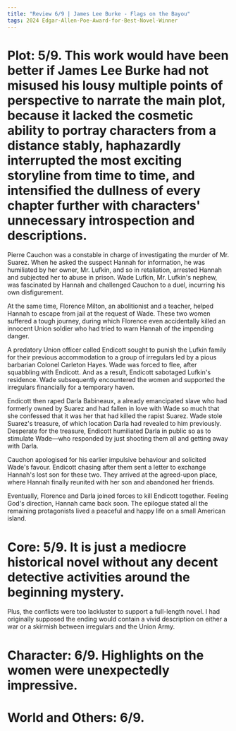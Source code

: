 ```yaml
---
title: "Review 6/9 | James Lee Burke - Flags on the Bayou"
tags: 2024 Edgar-Allen-Poe-Award-for-Best-Novel-Winner
---
```


# Plot: 5/9. This work would have been better if James Lee Burke had not misused his lousy multiple points of perspective to narrate the main plot, because it lacked the cosmetic ability to portray characters from a distance stably, haphazardly interrupted the most exciting storyline from time to time, and intensified the dullness of every chapter further with characters' unnecessary introspection and descriptions.
Pierre Cauchon was a constable in charge of investigating the murder of Mr. Suarez. When he asked the suspect Hannah for information, he was humiliated by her owner, Mr. Lufkin, and so in retaliation, arrested Hannah and subjected her to abuse in prison.
Wade Lufkin, Mr. Lufkin's nephew, was fascinated by Hannah and challenged Cauchon to a duel, incurring his own disfigurement.

At the same time, Florence Milton, an abolitionist and a teacher, helped Hannah to escape from jail at the request of Wade. These two women suffered a tough journey, during which Florence even accidentally killed an innocent Union soldier who had tried to warn Hannah of the impending danger.

A predatory Union officer called Endicott sought to punish the Lufkin family for their previous accommodation to a group of irregulars led by a pious barbarian Colonel Carleton Hayes. Wade was forced to flee, after squabbling with Endicott. And as a result, Endicott sabotaged Lufkin's residence. Wade subsequently encountered the women and supported the irregulars financially for a temporary haven.

Endicott then raped Darla Babineaux, a already emancipated slave who had formerly owned by Suarez and had fallen in love with Wade so much that she confessed that it was her that had killed the rapist Suarez. Wade stole Suarez's treasure, of which location Darla had revealed to him previously. Desperate for the treasure, Endicott humiliated Darla in public so as to stimulate Wade—who responded by just shooting them all and getting away with Darla.

Cauchon apologised for his earlier impulsive behaviour and solicited Wade's favour. Endicott chasing after them sent a letter to exchange Hannah's lost son for these two. They arrived at the agreed-upon place, where Hannah finally reunited with her son and abandoned her friends.

Eventually, Florence and Darla joined forces to kill Endicott together. Feeling God's direction, Hannah came back soon. The epilogue stated all the remaining protagonists lived a peaceful and happy life on a small American island.





# Core: 5/9. It is just a mediocre historical novel without any decent detective activities around the beginning mystery.
Plus, the conflicts were too lackluster to support a full-length novel. I had originally supposed the ending would contain a vivid description on either a war or a skirmish between irregulars and the Union Army.


# Character: 6/9. Highlights on the women were unexpectedly impressive.


# World and Others: 6/9.





